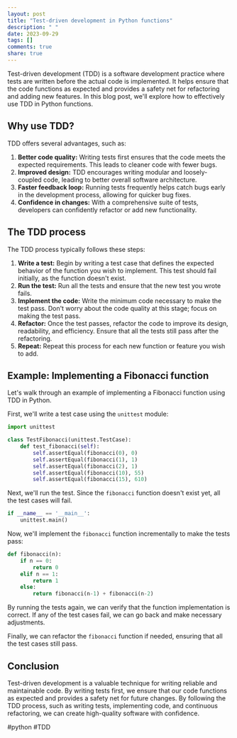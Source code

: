 ```yaml
---
layout: post
title: "Test-driven development in Python functions"
description: " "
date: 2023-09-29
tags: []
comments: true
share: true
---
```


Test-driven development (TDD) is a software development practice where tests are written before the actual code is implemented. It helps ensure that the code functions as expected and provides a safety net for refactoring and adding new features. In this blog post, we'll explore how to effectively use TDD in Python functions.

## Why use TDD?

TDD offers several advantages, such as:

1. **Better code quality:** Writing tests first ensures that the code meets the expected requirements. This leads to cleaner code with fewer bugs.
2. **Improved design:** TDD encourages writing modular and loosely-coupled code, leading to better overall software architecture.
3. **Faster feedback loop:** Running tests frequently helps catch bugs early in the development process, allowing for quicker bug fixes.
4. **Confidence in changes:** With a comprehensive suite of tests, developers can confidently refactor or add new functionality.

## The TDD process

The TDD process typically follows these steps:

1. **Write a test:** Begin by writing a test case that defines the expected behavior of the function you wish to implement. This test should fail initially, as the function doesn't exist.
2. **Run the test:** Run all the tests and ensure that the new test you wrote fails.
3. **Implement the code:** Write the minimum code necessary to make the test pass. Don't worry about the code quality at this stage; focus on making the test pass.
4. **Refactor:** Once the test passes, refactor the code to improve its design, readability, and efficiency. Ensure that all the tests still pass after the refactoring.
5. **Repeat:** Repeat this process for each new function or feature you wish to add.

## Example: Implementing a Fibonacci function

Let's walk through an example of implementing a Fibonacci function using TDD in Python.

First, we'll write a test case using the `unittest` module:

```python
import unittest

class TestFibonacci(unittest.TestCase):
    def test_fibonacci(self):
        self.assertEqual(fibonacci(0), 0)
        self.assertEqual(fibonacci(1), 1)
        self.assertEqual(fibonacci(2), 1)
        self.assertEqual(fibonacci(10), 55)
        self.assertEqual(fibonacci(15), 610)
```

Next, we'll run the test. Since the `fibonacci` function doesn't exist yet, all the test cases will fail.

```python
if __name__ == '__main__':
    unittest.main()
```

Now, we'll implement the `fibonacci` function incrementally to make the tests pass:

```python
def fibonacci(n):
    if n == 0:
        return 0
    elif n == 1:
        return 1
    else:
        return fibonacci(n-1) + fibonacci(n-2)
```

By running the tests again, we can verify that the function implementation is correct. If any of the test cases fail, we can go back and make necessary adjustments.

Finally, we can refactor the `fibonacci` function if needed, ensuring that all the test cases still pass.

## Conclusion

Test-driven development is a valuable technique for writing reliable and maintainable code. By writing tests first, we ensure that our code functions as expected and provides a safety net for future changes. By following the TDD process, such as writing tests, implementing code, and continuous refactoring, we can create high-quality software with confidence.

#python #TDD